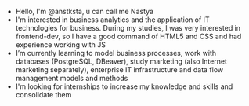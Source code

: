 - Hello, I'm @anstksta, u can call me Nastya
- I'm interested in business analytics and the application of IT technologies for business. During my studies, I was very interested in frontend-dev, so I have a good command of HTML5 and CSS and had experience working with JS
- I’m currently learning to model business processes, work with databases (PostgreSQL, DBeaver), study marketing (also Internet marketing separately), enterprise IT infrastructure and data flow management models and methods
- I'm looking for internships to increase my knowledge and skills and consolidate them
